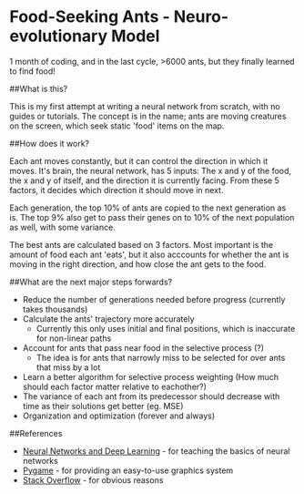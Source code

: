 # Food-Seeking Ants - Neuro-evolutionary Model

1 month of coding, and in the last cycle, >6000 ants, but they finally learned to find food! 

##What is this?

This is my first attempt at writing a neural network from scratch, with no guides or tutorials. The concept is in the name; ants are moving creatures on the screen, which seek static 'food' items on the map. 

##How does it work?

Each ant moves constantly, but it can control the direction in which it moves. It's brain, the neural network, has 5 inputs: The x and y of the food, the x and y of itself, and the direction it is currently facing. From these 5 factors, it decides which direction it should move in next. 

Each generation, the top 10% of ants are copied to the next generation as is. The top 9% also get to pass their genes on to 10% of the next population as well, with some variance. 

The best ants are calculated based on 3 factors. Most important is the amount of food each ant 'eats', but it also acccounts for whether the ant is moving in the right direction, and how close the ant gets to the food. 

##What are the next major steps forwards? 

* Reduce the number of generations needed before progress (currently takes thousands)
* Calculate the ants' trajectory more accurately
	* Currently this only uses initial and final positions, which is inaccurate for non-linear paths
* Account for ants that pass near food in the selective process (?)
	* The idea is for ants that narrowly miss to be selected for over ants that miss by a lot
* Learn a better algorithm for selective process weighting (How much should each factor matter relative to eachother?)
* The variance of each ant from its predecessor should decrease with time as their solutions get better (eg. MSE)
* Organization and optimization (forever and always)

##References

* [Neural Networks and Deep Learning](http://neuralnetworksanddeeplearning.com/chap1.html) - for teaching the basics of neural networks
* [Pygame](https://www.pygame.org/) - for providing an easy-to-use graphics system
* [Stack Overflow](https://stackoverflow.com/) - for obvious reasons
